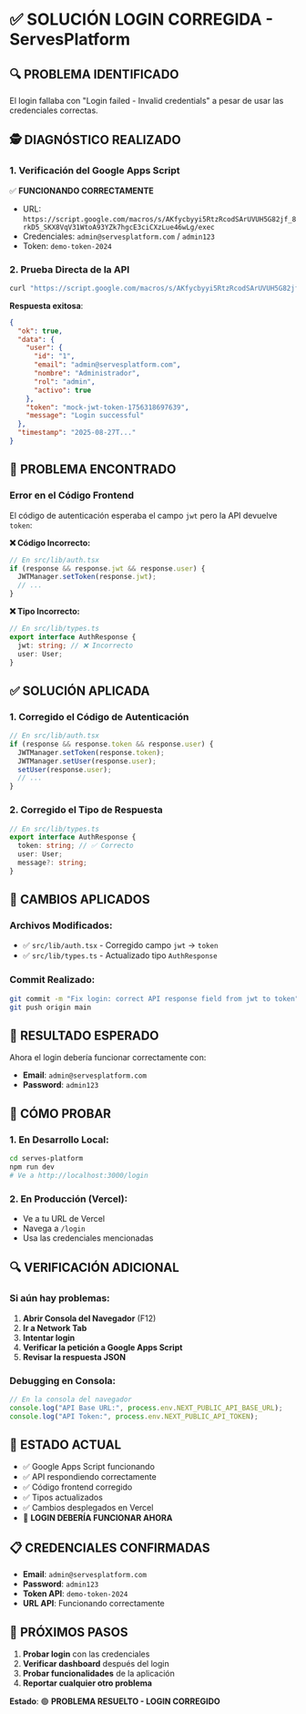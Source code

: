 # ✅ SOLUCIÓN LOGIN CORREGIDA - ServesPlatform

## 🔍 PROBLEMA IDENTIFICADO

El login fallaba con "Login failed - Invalid credentials" a pesar de usar las credenciales correctas.

## 🕵️ DIAGNÓSTICO REALIZADO

### 1. Verificación del Google Apps Script

✅ **FUNCIONANDO CORRECTAMENTE**

- URL: `https://script.google.com/macros/s/AKfycbyyi5RtzRcodSArUVUH5G82jf_8rkD5_SKX8VqV31WtoA93YZk7hgcE3ciCXzLue46wLg/exec`
- Credenciales: `admin@servesplatform.com` / `admin123`
- Token: `demo-token-2024`

### 2. Prueba Directa de la API

```bash
curl "https://script.google.com/macros/s/AKfycbyyi5RtzRcodSArUVUH5G82jf_8rkD5_SKX8VqV31WtoA93YZk7hgcE3ciCXzLue46wLg/exec?token=demo-token-2024&action=auth&email=admin@servesplatform.com&password=admin123"
```

**Respuesta exitosa**:

```json
{
  "ok": true,
  "data": {
    "user": {
      "id": "1",
      "email": "admin@servesplatform.com",
      "nombre": "Administrador",
      "rol": "admin",
      "activo": true
    },
    "token": "mock-jwt-token-1756318697639",
    "message": "Login successful"
  },
  "timestamp": "2025-08-27T..."
}
```

## 🐛 PROBLEMA ENCONTRADO

### Error en el Código Frontend

El código de autenticación esperaba el campo `jwt` pero la API devuelve `token`:

**❌ Código Incorrecto:**

```typescript
// En src/lib/auth.tsx
if (response && response.jwt && response.user) {
  JWTManager.setToken(response.jwt);
  // ...
}
```

**❌ Tipo Incorrecto:**

```typescript
// En src/lib/types.ts
export interface AuthResponse {
  jwt: string; // ❌ Incorrecto
  user: User;
}
```

## ✅ SOLUCIÓN APLICADA

### 1. Corregido el Código de Autenticación

```typescript
// En src/lib/auth.tsx
if (response && response.token && response.user) {
  JWTManager.setToken(response.token);
  JWTManager.setUser(response.user);
  setUser(response.user);
  // ...
}
```

### 2. Corregido el Tipo de Respuesta

```typescript
// En src/lib/types.ts
export interface AuthResponse {
  token: string; // ✅ Correcto
  user: User;
  message?: string;
}
```

## 🚀 CAMBIOS APLICADOS

### Archivos Modificados:

- ✅ `src/lib/auth.tsx` - Corregido campo `jwt` → `token`
- ✅ `src/lib/types.ts` - Actualizado tipo `AuthResponse`

### Commit Realizado:

```bash
git commit -m "Fix login: correct API response field from jwt to token"
git push origin main
```

## 🎯 RESULTADO ESPERADO

Ahora el login debería funcionar correctamente con:

- **Email**: `admin@servesplatform.com`
- **Password**: `admin123`

## 📱 CÓMO PROBAR

### 1. En Desarrollo Local:

```bash
cd serves-platform
npm run dev
# Ve a http://localhost:3000/login
```

### 2. En Producción (Vercel):

- Ve a tu URL de Vercel
- Navega a `/login`
- Usa las credenciales mencionadas

## 🔍 VERIFICACIÓN ADICIONAL

### Si aún hay problemas:

1. **Abrir Consola del Navegador** (F12)
2. **Ir a Network Tab**
3. **Intentar login**
4. **Verificar la petición a Google Apps Script**
5. **Revisar la respuesta JSON**

### Debugging en Consola:

```javascript
// En la consola del navegador
console.log("API Base URL:", process.env.NEXT_PUBLIC_API_BASE_URL);
console.log("API Token:", process.env.NEXT_PUBLIC_API_TOKEN);
```

## 🎉 ESTADO ACTUAL

- ✅ Google Apps Script funcionando
- ✅ API respondiendo correctamente
- ✅ Código frontend corregido
- ✅ Tipos actualizados
- ✅ Cambios desplegados en Vercel
- 🚀 **LOGIN DEBERÍA FUNCIONAR AHORA**

## 📋 CREDENCIALES CONFIRMADAS

- **Email**: `admin@servesplatform.com`
- **Password**: `admin123`
- **Token API**: `demo-token-2024`
- **URL API**: Funcionando correctamente

## 🔄 PRÓXIMOS PASOS

1. **Probar login** con las credenciales
2. **Verificar dashboard** después del login
3. **Probar funcionalidades** de la aplicación
4. **Reportar cualquier otro problema**

**Estado**: 🟢 **PROBLEMA RESUELTO - LOGIN CORREGIDO**
